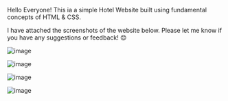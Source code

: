 Hello Everyone!
This ia a simple Hotel Website built using fundamental concepts of HTML & CSS. 


I have attached the screenshots of the website below. Please let me know if you have any suggestions or feedback! 😊


![image](https://github.com/shecoderfinally/Web-Projects/assets/53052899/b2718293-0838-46d6-bd6a-2093e7eddb43)

![image](https://github.com/shecoderfinally/Web-Projects/assets/53052899/835ebce4-df39-46bb-af0c-5ed5c61cced1)

![image](https://github.com/shecoderfinally/Web-Projects/assets/53052899/aa990621-d77f-43b1-b0b5-f3786add3e1b)

![image](https://github.com/shecoderfinally/Web-Projects/assets/53052899/9cc3f39a-1250-42ff-82a1-e463b0db52c1)


